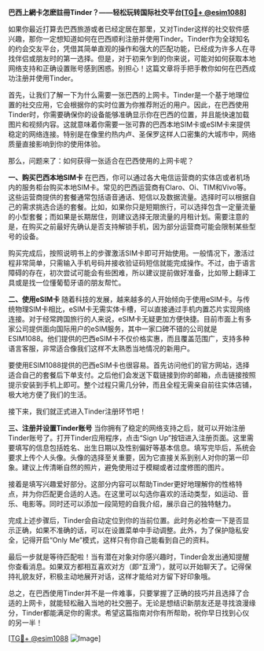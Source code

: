 **巴西上網卡怎麽註冊Tinder？——轻松玩转国际社交平台[[TG💪+ @esim1088](https://t.me/s/esim1088)]**

如果你最近打算去巴西旅游或者已经定居在那里，又对Tinder这样的社交软件感兴趣，那你一定想知道如何在巴西顺利注册并使用Tinder。Tinder作为全球知名的约会交友平台，凭借其简单直观的操作和强大的匹配功能，已经成为许多人在寻找伴侣或朋友时的第一选择。但是，对于初来乍到的你来说，可能对如何获取本地网络支持和正确设置账号感到困惑。别担心！这篇文章将手把手教你如何在巴西成功注册并使用Tinder。

首先，让我们了解一下为什么需要一张巴西的上网卡。Tinder是一个基于地理位置的社交应用，它会根据你的实时位置为你推荐附近的用户。因此，在巴西使用Tinder时，你需要确保你的设备能够准确显示你在巴西的位置，并且能快速加载图片和视频内容。这就意味着你需要一张可靠的巴西本地SIM卡或eSIM卡来提供稳定的网络连接。特别是在像里约热内卢、圣保罗这样人口密集的大城市中，网络质量直接影响到你的使用体验。

那么，问题来了：如何获得一张适合在巴西使用的上网卡呢？

**一、购买巴西本地SIM卡**
在巴西，你可以通过各大电信运营商的实体店或者机场内的服务柜台购买本地SIM卡。常见的巴西运营商有Claro、Oi、TIM和Vivo等。这些运营商提供的套餐通常包括语音通话、短信以及数据流量。选择时可以根据自己的需求挑选合适的套餐。比如，如果你只是短期旅行，可以选择包含一定量流量的小型套餐；而如果是长期居住，则建议选择无限流量的月租计划。需要注意的是，在购买之前最好先确认是否支持解锁手机，因为部分运营商可能会限制某些型号的设备。

购买完成后，按照说明书上的步骤激活SIM卡即可开始使用。一般情况下，激活过程非常简单，只需输入手机号码并接收验证码短信就能完成操作。不过，由于语言障碍的存在，初次尝试可能会有些困难，所以建议提前做好准备，比如带上翻译工具或是找一位懂葡萄牙语的朋友帮忙。

**二、使用eSIM卡**
随着科技的发展，越来越多的人开始倾向于使用eSIM卡。与传统物理SIM卡相比，eSIM卡无需实体卡槽，可以直接通过手机内置芯片实现网络连接。对于经常跨国旅行的人来说，eSIM卡无疑更加方便快捷。目前市面上有多家公司提供面向国际用户的eSIM服务，其中一家口碑不错的公司就是ESIM1088。他们提供的巴西eSIM卡不仅价格实惠，而且覆盖范围广，支持多种语言客服，非常适合像我们这样不太熟悉当地情况的新用户。

要使用ESIM1088提供的巴西eSIM卡也很容易。首先访问他们的官方网站，选择适合自己的套餐后下单支付。之后他们会发送下载链接到你的邮箱，点击链接按照提示安装到手机上即可。整个过程只需几分钟，而且全程无需亲自前往实体店铺，极大地方便了我们的生活。

接下来，我们就正式进入Tinder注册环节吧！

**三、注册并设置Tinder账号**
当你拥有了稳定的网络支持之后，就可以开始注册Tinder账号了。打开Tinder应用程序，点击“Sign Up”按钮进入注册页面。这里需要填写的信息包括姓名、出生日期以及性别偏好等基本信息。填写完毕后，系统会要求上传个人头像。头像的选择至关重要，因为它直接关系到别人对你的第一印象。建议上传清晰自然的照片，避免使用过于模糊或者过度修图的图片。

接着是填写兴趣爱好部分。这部分内容可以帮助Tinder更好地理解你的性格特点，并为你匹配更合适的人选。在这里可以勾选你喜欢的活动类型，如运动、音乐、电影等。同时还可以添加一段简短的自我介绍，展示自己的独特魅力。

完成上述步骤后，Tinder会自动定位到你的当前位置。此时务必检查一下是否显示正确，如果不准确的话，可以在设置菜单中手动调整。此外，为了保护隐私安全，记得开启“Only Me”模式，这样只有你自己能看到自己的资料。

最后一步就是等待匹配啦！当有潜在对象对你感兴趣时，Tinder会发出通知提醒你查看消息。如果双方都相互喜欢对方（即“互滑”），就可以开始聊天了。记得保持礼貌友好，积极主动地展开对话，这样才能给对方留下好印象哦。

总之，在巴西使用Tinder并不是一件难事，只要掌握了正确的技巧并且选择了合适的上网卡，就能轻松融入当地的社交圈子。无论是想结识新朋友还是寻找浪漫缘分，Tinder都能满足你的需求。希望这篇指南对你有所帮助，祝你早日找到心仪的另一半！

[[TG💪+ @esim1088](https://t.me/s/esim1088) ![Image](https://i.postimg.cc/4NQfJmqS/Snipaste-2025-05-13-00-14-12.png)]